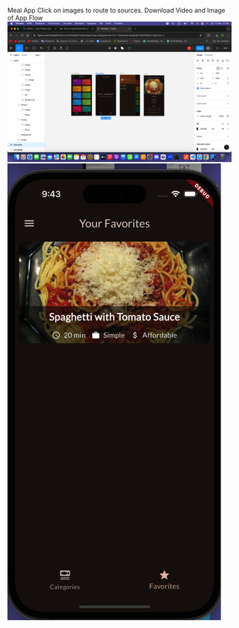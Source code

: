 Meal App
Click on images to route to sources. Download Video and Image of App Flow
![Photo Of Figma Layout](https://github.com/rahat-limit/meal_app/blob/main/assets/figma.png)
[![Watch the video](https://github.com/rahat-limit/meal_app/blob/main/assets/Снимок%20экрана%202024-04-17%20в%2021.43.21.png)](https://github.com/rahat-limit/meal_app/blob/main/assets/Запись%20экрана%202024-04-17%20в%2021.32.35.mov)
